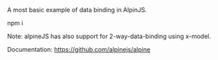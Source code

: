 A most basic example of data binding in AlpinJS.

npm i

Note: alpineJS has also support for 2-way-data-binding using x-model.

Documentation:
https://github.com/alpinejs/alpine